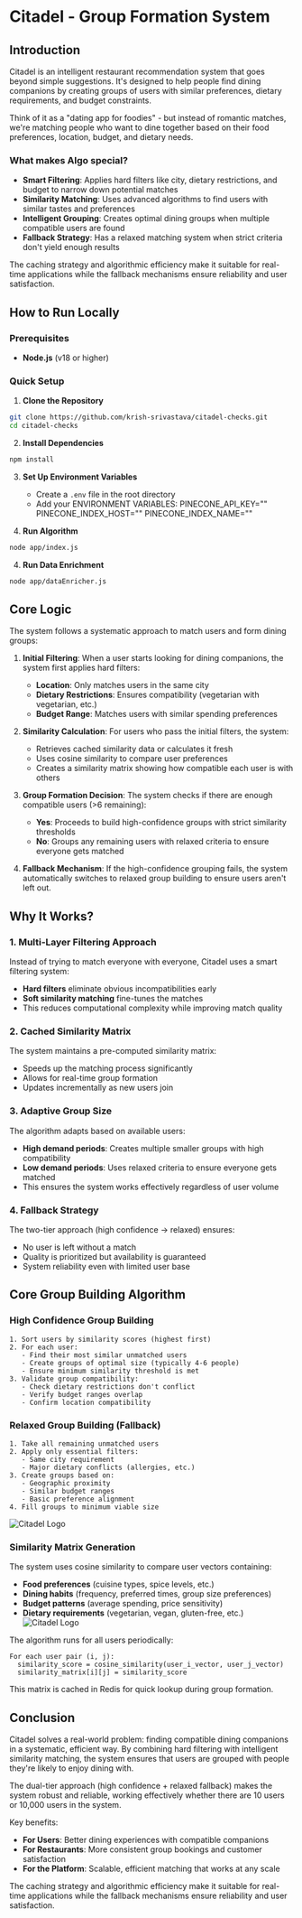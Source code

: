 # Citadel - Group Formation System

## Introduction

Citadel is an intelligent restaurant recommendation system that goes beyond simple suggestions. It's designed to help people find dining companions by creating groups of users with similar preferences, dietary requirements, and budget constraints.

Think of it as a "dating app for foodies" - but instead of romantic matches, we're matching people who want to dine together based on their food preferences, location, budget, and dietary needs.

### What makes Algo special?
- **Smart Filtering**: Applies hard filters like city, dietary restrictions, and budget to narrow down potential matches
- **Similarity Matching**: Uses advanced algorithms to find users with similar tastes and preferences
- **Intelligent Grouping**: Creates optimal dining groups when multiple compatible users are found
- **Fallback Strategy**: Has a relaxed matching system when strict criteria don't yield enough results

The caching strategy and algorithmic efficiency make it suitable for real-time applications while the fallback mechanisms ensure reliability and user satisfaction.

## How to Run Locally

### Prerequisites

- **Node.js** (v18 or higher)

### Quick Setup

1. **Clone the Repository**
```bash
git clone https://github.com/krish-srivastava/citadel-checks.git
cd citadel-checks
```

2. **Install Dependencies**
```bash
npm install
```
3. **Set Up Environment Variables**
   - Create a `.env` file in the root directory
   - Add your ENVIRONMENT VARIABLES:
      PINECONE_API_KEY=""
      PINECONE_INDEX_HOST=""
      PINECONE_INDEX_NAME=""

3. **Run Algorithm**
```bash
node app/index.js
```
4. **Run Data Enrichment**
```bash
node app/dataEnricher.js
```


## Core Logic

The system follows a systematic approach to match users and form dining groups:

1. **Initial Filtering**: When a user starts looking for dining companions, the system first applies hard filters:
   - **Location**: Only matches users in the same city
   - **Dietary Restrictions**: Ensures compatibility (vegetarian with vegetarian, etc.)
   - **Budget Range**: Matches users with similar spending preferences

2. **Similarity Calculation**: For users who pass the initial filters, the system:
   - Retrieves cached similarity data or calculates it fresh
   - Uses cosine similarity to compare user preferences
   - Creates a similarity matrix showing how compatible each user is with others

3. **Group Formation Decision**: The system checks if there are enough compatible users (>6 remaining):
   - **Yes**: Proceeds to build high-confidence groups with strict similarity thresholds
   - **No**: Groups any remaining users with relaxed criteria to ensure everyone gets matched

4. **Fallback Mechanism**: If the high-confidence grouping fails, the system automatically switches to relaxed group building to ensure users aren't left out.

## Why It Works?

### 1. **Multi-Layer Filtering Approach**
Instead of trying to match everyone with everyone, Citadel uses a smart filtering system:
- **Hard filters** eliminate obvious incompatibilities early
- **Soft similarity matching** fine-tunes the matches
- This reduces computational complexity while improving match quality

### 2. **Cached Similarity Matrix**
The system maintains a pre-computed similarity matrix:
- Speeds up the matching process significantly
- Allows for real-time group formation
- Updates incrementally as new users join

### 3. **Adaptive Group Size**
The algorithm adapts based on available users:
- **High demand periods**: Creates multiple smaller groups with high compatibility
- **Low demand periods**: Uses relaxed criteria to ensure everyone gets matched
- This ensures the system works effectively regardless of user volume

### 4. **Fallback Strategy**
The two-tier approach (high confidence → relaxed) ensures:
- No user is left without a match
- Quality is prioritized but availability is guaranteed
- System reliability even with limited user base

## Core Group Building Algorithm

### High Confidence Group Building

```
1. Sort users by similarity scores (highest first)
2. For each user:
   - Find their most similar unmatched users
   - Create groups of optimal size (typically 4-6 people)
   - Ensure minimum similarity threshold is met
3. Validate group compatibility:
   - Check dietary restrictions don't conflict
   - Verify budget ranges overlap
   - Confirm location compatibility
```

### Relaxed Group Building (Fallback)

```
1. Take all remaining unmatched users
2. Apply only essential filters:
   - Same city requirement
   - Major dietary conflicts (allergies, etc.)
3. Create groups based on:
   - Geographic proximity
   - Similar budget ranges
   - Basic preference alignment
4. Fill groups to minimum viable size
```

![Citadel Logo](/flows/GroupBuilderAlgo.png)

### Similarity Matrix Generation

The system uses cosine similarity to compare user vectors containing:
- **Food preferences** (cuisine types, spice levels, etc.)
- **Dining habits** (frequency, preferred times, group size preferences)
- **Budget patterns** (average spending, price sensitivity)
- **Dietary requirements** (vegetarian, vegan, gluten-free, etc.)
![Citadel Logo](/flows/similarityMap.png)

The algorithm runs for all users periodically:
```
For each user pair (i, j):
  similarity_score = cosine_similarity(user_i_vector, user_j_vector)
  similarity_matrix[i][j] = similarity_score
```

This matrix is cached in Redis for quick lookup during group formation.

## Conclusion

Citadel solves a real-world problem: finding compatible dining companions in a systematic, efficient way. By combining hard filtering with intelligent similarity matching, the system ensures that users are grouped with people they're likely to enjoy dining with.

The dual-tier approach (high confidence + relaxed fallback) makes the system robust and reliable, working effectively whether there are 10 users or 10,000 users in the system.

Key benefits:
- **For Users**: Better dining experiences with compatible companions
- **For Restaurants**: More consistent group bookings and customer satisfaction
- **For the Platform**: Scalable, efficient matching that works at any scale

The caching strategy and algorithmic efficiency make it suitable for real-time applications while the fallback mechanisms ensure reliability and user satisfaction.
